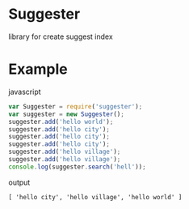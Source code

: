 Suggester
========

library for create suggest index

Example
========

javascript

```javascript
var Suggester = require('suggester');
var suggester = new Suggester();
suggester.add('hello world');
suggester.add('hello city');
suggester.add('hello city');
suggester.add('hello city');
suggester.add('hello village');
suggester.add('hello village');
console.log(suggester.search('hell'));
```

output
```output
[ 'hello city', 'hello village', 'hello world' ]
```